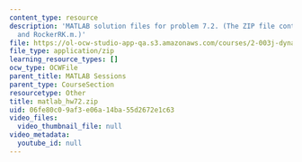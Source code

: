 ```yaml
---
content_type: resource
description: 'MATLAB solution files for problem 7.2. (The ZIP file contains: RockerAN.m
  and RockerRK.m.)'
file: https://ol-ocw-studio-app-qa.s3.amazonaws.com/courses/2-003j-dynamics-and-control-i-fall-2007/06fe80c09af3e06a14ba55d2672e1c63_matlab_hw72.zip
file_type: application/zip
learning_resource_types: []
ocw_type: OCWFile
parent_title: MATLAB Sessions
parent_type: CourseSection
resourcetype: Other
title: matlab_hw72.zip
uid: 06fe80c0-9af3-e06a-14ba-55d2672e1c63
video_files:
  video_thumbnail_file: null
video_metadata:
  youtube_id: null
---
```

